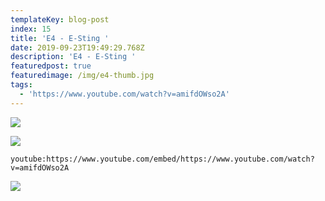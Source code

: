 ```yaml
---
templateKey: blog-post
index: 15
title: 'E4 - E-Sting '
date: 2019-09-23T19:49:29.768Z
description: 'E4 - E-Sting '
featuredpost: true
featuredimage: /img/e4-thumb.jpg
tags:
  - 'https://www.youtube.com/watch?v=amifdOWso2A'
---
```

![](/img/esting-mac-2_1340_c.jpg)

![](/img/esting-mac-jpeg_1340_c.jpg)

`youtube:https://www.youtube.com/embed/https://www.youtube.com/watch?v=amifdOWso2A`

![](/img/tweets_1340_c.jpg)
